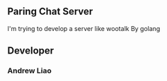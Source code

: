 ## Paring Chat Server

I'm trying to develop a server like wootalk By golang

## Developer
### Andrew Liao